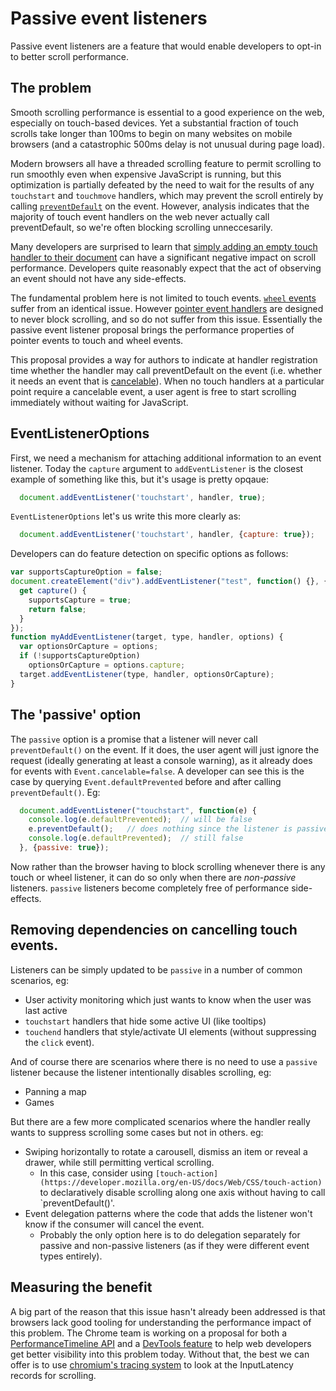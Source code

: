 # Passive event listeners

Passive event listeners are a feature that would  enable developers to opt-in to better scroll performance. 

## The problem

Smooth scrolling performance is essential to a good experience on the web, especially on touch-based devices.
Yet a substantial fraction of touch scrolls take longer than 100ms to begin on many websites on mobile browsers
(and a catastrophic 500ms delay is not unusual during page load).

Modern browsers all have a threaded scrolling feature to permit scrolling to run smoothly even when expensive
JavaScript is running, but this optimization is partially defeated by the need to wait for the results of
any `touchstart` and `touchmove` handlers, which may prevent the scroll entirely by calling [`preventDefault`](http://www.w3.org/TR/touch-events/#the-touchstart-event)
on the event. However, analysis indicates that the majority of touch event handlers on the web never actually
call preventDefault, so we're often blocking scrolling unneccesarily.

Many developers are surprised to learn that [simply adding an empty touch handler to their document](http://rbyers.github.io/janky-touch-scroll.html) can have a
significant negative impact on scroll performance.  Developers quite reasonably expect that the act of observing an event should not have any side-effects.

The fundamental problem here is not limited to touch events. [`wheel` events](https://w3c.github.io/uievents/#events-wheelevents)
suffer from an identical issue. However [pointer event handlers](https://w3c.github.io/pointerevents/) are
designed to never block scrolling, and so do not suffer from this issue.  Essentially the passive event
listener proposal brings the performance properties of pointer events to touch and wheel events.

This proposal provides a way for authors to indicate at handler registration time whether the handler may call preventDefault on the event (i.e. whether it needs an event that is [cancelable](https://dom.spec.whatwg.org/#dom-event-cancelable)). When no touch handlers at a particular point require a cancelable event, a user agent is free to start scrolling immediately without waiting for JavaScript.

## EventListenerOptions

First, we need a mechanism for attaching additional information to an event listener.  Today the `capture` argument to `addEventListener` is the closest example of something like this, but it's usage is pretty opqaue:

```javascript
  document.addEventListener('touchstart', handler, true);
```

`EventListenerOptions` let's us write this more clearly as:

```javascript
  document.addEventListener('touchstart', handler, {capture: true});
```

Developers can do feature detection on specific options as follows:

```javascript
var supportsCaptureOption = false;
document.createElement("div").addEventListener("test", function() {}, {
  get capture() {
    supportsCapture = true;
    return false;
  }
});
function myAddEventListener(target, type, handler, options) {
  var optionsOrCapture = options;
  if (!supportsCaptureOption)
    optionsOrCapture = options.capture;
  target.addEventListener(type, handler, optionsOrCapture);
}
```

## The 'passive' option

The `passive` option is a promise that a listener will never call `preventDefault()` on the event.  If it does, the user agent will just ignore the request (ideally generating at least a console warning), as it already does for events with `Event.cancelable=false`.  A developer can see this is the case by querying `Event.defaultPrevented` before and after calling `preventDefault()`.  Eg:

```javascript
  document.addEventListener("touchstart", function(e) {
    console.log(e.defaultPrevented);  // will be false
    e.preventDefault();   // does nothing since the listener is passive
    console.log(e.defaultPrevented);  // still false
  }, {passive: true});
```

Now rather than the browser having to block scrolling whenever there is any touch or wheel listener, it can do so only when there are *non-passive* listeners.  `passive` listeners become completely free of performance side-effects.

## Removing dependencies on cancelling touch events.

Listeners can be simply updated to be `passive` in a number of common scenarios, eg:
 * User activity monitoring which just wants to know when the user was last active
 * `touchstart` handlers that hide some active UI (like tooltips)
 * `touchend` handlers that style/activate UI elements (without suppressing the `click` event).

And of course there are scenarios where there is no need to use a `passive` listener because the listener intentionally disables scrolling, eg:
 * Panning a map
 * Games

But there are a few more complicated scenarios where the handler really wants to suppress scrolling some cases but not in others.  eg:
 * Swiping horizontally to rotate a carousell, dismiss an item or reveal a drawer, while still permitting vertical scrolling.
   * In this case, consider using `[touch-action](https://developer.mozilla.org/en-US/docs/Web/CSS/touch-action)` to declaratively disable scrolling along one axis without having to call `preventDefault()'.
 * Event delegation patterns where the code that adds the listener won't know if the consumer will cancel the event.
   * Probably the only option here is to do delegation separately for passive and non-passive listeners (as if they were different event types entirely).

## Measuring the benefit

A big part of the reason that this issue hasn't already been addressed is that browsers lack good tooling for understanding the performance impact of this problem.  The Chrome team is working on a proposal for both a [PerformanceTimeline API](https://code.google.com/p/chromium/issues/detail?id=543598) and a [DevTools feature](https://code.google.com/p/chromium/issues/detail?id=520659) to help web developers get better visibility into this problem today.  Without that, the best we can offer is to use [chromium's tracing system](https://www.chromium.org/developers/how-tos/trace-event-profiling-tool) to look at the InputLatency records for scrolling.
